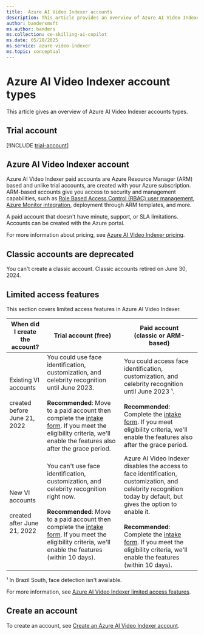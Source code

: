 ```yaml
---
title:  Azure AI Video Indexer accounts  
description: This article provides an overview of Azure AI Video Indexer accounts, including trial, paid, and deprecated classic accounts.
author: bandersmsft
ms.author: banders
ms.collection: ce-skilling-ai-copilot
ms.date: 05/28/2025
ms.service: azure-video-indexer
ms.topic: conceptual
---
```


# Azure AI Video Indexer account types

This article gives an overview of Azure AI Video Indexer accounts types.

## Trial account

[!INCLUDE [trial-account](includes/trial-account.md)]

## Azure AI Video Indexer account

Azure AI Video Indexer paid accounts are Azure Resource Manager (ARM) based and unlike trial accounts, are created with your Azure subscription. ARM-based accounts give you access to security and management capabilities, such as [Role Based Access Control (RBAC) user management](/azure/role-based-access-control/overview), [Azure Monitor integration](/azure/azure-monitor/overview), deployment through ARM templates, and more.

A paid account that doesn't have minute, support, or SLA limitations. Accounts can be created with the Azure portal. <!--(see [Create an account with the Azure portal](create-account-portal.md)) or API (see [Create accounts with API](/rest/api/videoindexer/stable/accounts)).-->

For more information about pricing, see [Azure AI Video Indexer pricing](https://azure.microsoft.com/pricing/details/video-indexer/).  
   
## Classic accounts are deprecated

You can't create a classic account. Classic accounts retired on June 30, 2024. 
 
## Limited access features

This section covers limited access features in Azure AI Video Indexer.

|When did I create the account?|Trial account (free)|	Paid account <br/>(classic or ARM-based)|
|---|---|---|
|Existing VI accounts <br/><br/>created before June 21, 2022|You could use face identification, customization, and celebrity recognition until June 2023. <br/><br/>**Recommended**: Move to a paid account then complete the [intake form](https://aka.ms/facerecognition). If you meet the eligibility criteria, we'll enable the features also after the grace period. |You could access face identification, customization, and celebrity recognition until June 2023 ¹.<br/><br/>**Recommended**: Complete the [intake form](https://aka.ms/facerecognition). If you meet eligibility criteria, we'll enable the features also after the grace period.|
|New VI accounts <br/><br/>created after June 21, 2022	| You can't use face identification, customization, and celebrity recognition right now. <br/><br/>**Recommended**: Move to a paid account then complete the [intake form](https://aka.ms/facerecognition). If you meet the eligibility criteria, we'll enable the features (within 10 days).|Azure AI Video Indexer disables the access to face identification, customization, and celebrity recognition today by default, but gives the option to enable it. <br/><br/>**Recommended**: Complete the [intake form](https://aka.ms/facerecognition). If you meet the eligibility criteria, we'll enable the features (within 10 days).|

¹ In Brazil South, face detection isn't available.

For more information, see [Azure AI Video Indexer limited access features](limited-access-features.md).

## Create an account

To create an account, see [Create an Azure AI Video Indexer account](create-account.md).
